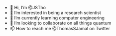 - 👋 Hi, I’m @JSTho
- 👀 I’m interested in being a research scientist
- 🌱 I’m currently learning computer engineering
- 💞️ I’m looking to collaborate on all things quantum
- 📫 How to reach me @ThomasSJamal on Twitter

<!---
JSTho/JSTho is a ✨ special ✨ repository because its `README.md` (this file) appears on your GitHub profile.
You can click the Preview link to take a look at your changes.
--->
